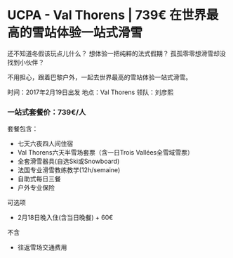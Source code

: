 UCPA - Val Thorens | 739€ 在世界最高的雪站体验一站式滑雪
===
还不知道冬假该玩点儿什么？
想体验一把纯粹的法式假期？
孤孤零零想滑雪却没找到小伙伴？

不用担心，跟着巴黎户外，一起去世界最高的雪站体验一站式滑雪。

时间：2017年2月19日出发
地点：Val Thorens
领队：刘彦熙

### 一站式套餐价：739€/人
套餐包含：
* 七天六夜四人间住宿
* Val Thorens六天半雪场套票（含一日Trois Vallées全雪域雪票）
* 全套滑雪器具(自选Ski或Snowboard)
* 法国专业滑雪教练教学(12h/semaine)
* 自助式每日三餐
* 户外专业保险

可选项
* 2月18日晚入住(含当日晚餐) + 60€ 

不含
* 往返雪场交通费用